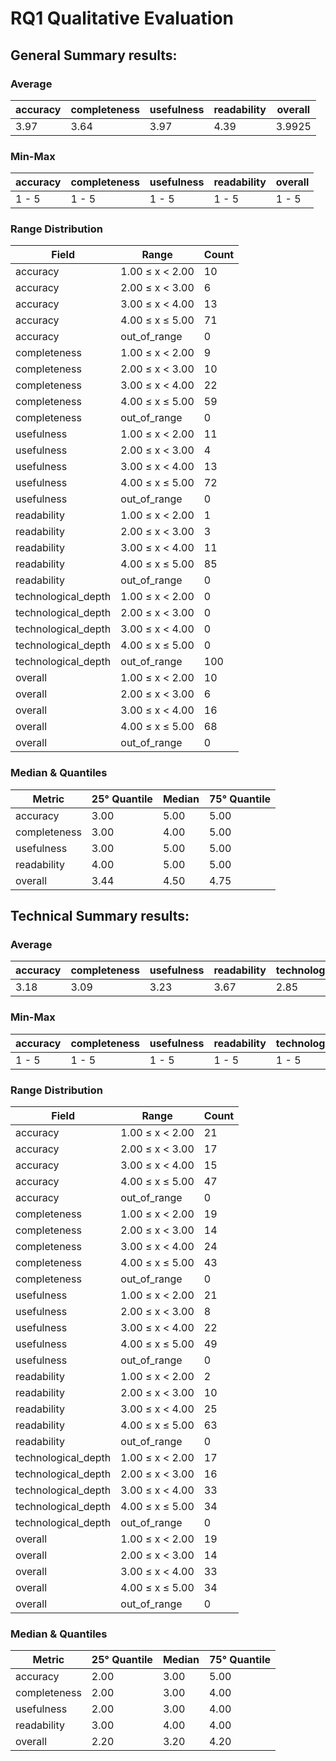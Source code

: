 # RQ1 Qualitative Evaluation


## General Summary results:
### Average

| accuracy | completeness | usefulness | readability | overall |
|----------|--------------|------------|-------------|---------|
| 3.97     | 3.64         | 3.97       | 4.39        | 3.9925  |


### Min-Max

| accuracy | completeness | usefulness | readability | overall |
|----------|--------------|------------|-------------|---------|
| 1 - 5    | 1 - 5        | 1 - 5      | 1 - 5       | 1 - 5   |


### Range Distribution
| Field               | Range               | Count |
|---------------------|---------------------|-------|
| accuracy            | 1.00 ≤ x < 2.00     | 10    |
| accuracy            | 2.00 ≤ x < 3.00     | 6     |
| accuracy            | 3.00 ≤ x < 4.00     | 13    |
| accuracy            | 4.00 ≤ x ≤ 5.00     | 71    |
| accuracy            | out_of_range        | 0     |
| completeness        | 1.00 ≤ x < 2.00     | 9     |
| completeness        | 2.00 ≤ x < 3.00     | 10    |
| completeness        | 3.00 ≤ x < 4.00     | 22    |
| completeness        | 4.00 ≤ x ≤ 5.00     | 59    |
| completeness        | out_of_range        | 0     |
| usefulness          | 1.00 ≤ x < 2.00     | 11    |
| usefulness          | 2.00 ≤ x < 3.00     | 4     |
| usefulness          | 3.00 ≤ x < 4.00     | 13    |
| usefulness          | 4.00 ≤ x ≤ 5.00     | 72    |
| usefulness          | out_of_range        | 0     |
| readability         | 1.00 ≤ x < 2.00     | 1     |
| readability         | 2.00 ≤ x < 3.00     | 3     |
| readability         | 3.00 ≤ x < 4.00     | 11    |
| readability         | 4.00 ≤ x ≤ 5.00     | 85    |
| readability         | out_of_range        | 0     |
| technological_depth | 1.00 ≤ x < 2.00     | 0     |
| technological_depth | 2.00 ≤ x < 3.00     | 0     |
| technological_depth | 3.00 ≤ x < 4.00     | 0     |
| technological_depth | 4.00 ≤ x ≤ 5.00     | 0     |
| technological_depth | out_of_range        | 100   |
| overall             | 1.00 ≤ x < 2.00     | 10    |
| overall             | 2.00 ≤ x < 3.00     | 6     |
| overall             | 3.00 ≤ x < 4.00     | 16    |
| overall             | 4.00 ≤ x ≤ 5.00     | 68    |
| overall             | out_of_range        | 0     |

### Median & Quantiles
| Metric       | 25° Quantile | Median | 75° Quantile |
|--------------|--------------|--------|--------------|
| accuracy     | 3.00         | 5.00   | 5.00         |
| completeness | 3.00         | 4.00   | 5.00         |
| usefulness   | 3.00         | 5.00   | 5.00         |
| readability  | 4.00         | 5.00   | 5.00         |
| overall      | 3.44         | 4.50   | 4.75         |



## Technical Summary results:
### Average

| accuracy | completeness | usefulness | readability | technological_depth | overall |
|----------|--------------|------------|-------------|---------------------|---------|
| 3.18     | 3.09         | 3.23       | 3.67        | 2.85                | 3.20    |



### Min-Max

| accuracy | completeness | usefulness | readability | technological_depth | overall |
|----------|--------------|------------|-------------|---------------------|---------|
| 1 - 5    | 1 - 5        | 1 - 5      | 1 - 5       | 1 - 5               | 1 - 5   |



### Range Distribution
| Field               | Range               | Count |
|---------------------|---------------------|-------|
| accuracy            | 1.00 ≤ x < 2.00     | 21    |
| accuracy            | 2.00 ≤ x < 3.00     | 17    |
| accuracy            | 3.00 ≤ x < 4.00     | 15    |
| accuracy            | 4.00 ≤ x ≤ 5.00     | 47    |
| accuracy            | out_of_range        | 0     |
| completeness        | 1.00 ≤ x < 2.00     | 19    |
| completeness        | 2.00 ≤ x < 3.00     | 14    |
| completeness        | 3.00 ≤ x < 4.00     | 24    |
| completeness        | 4.00 ≤ x ≤ 5.00     | 43    |
| completeness        | out_of_range        | 0     |
| usefulness          | 1.00 ≤ x < 2.00     | 21    |
| usefulness          | 2.00 ≤ x < 3.00     | 8     |
| usefulness          | 3.00 ≤ x < 4.00     | 22    |
| usefulness          | 4.00 ≤ x ≤ 5.00     | 49    |
| usefulness          | out_of_range        | 0     |
| readability         | 1.00 ≤ x < 2.00     | 2     |
| readability         | 2.00 ≤ x < 3.00     | 10    |
| readability         | 3.00 ≤ x < 4.00     | 25    |
| readability         | 4.00 ≤ x ≤ 5.00     | 63    |
| readability         | out_of_range        | 0     |
| technological_depth | 1.00 ≤ x < 2.00     | 17    |
| technological_depth | 2.00 ≤ x < 3.00     | 16    |
| technological_depth | 3.00 ≤ x < 4.00     | 33    |
| technological_depth | 4.00 ≤ x ≤ 5.00     | 34    |
| technological_depth | out_of_range        | 0     |
| overall             | 1.00 ≤ x < 2.00     | 19    |
| overall             | 2.00 ≤ x < 3.00     | 14    |
| overall             | 3.00 ≤ x < 4.00     | 33    |
| overall             | 4.00 ≤ x ≤ 5.00     | 34    |
| overall             | out_of_range        | 0     |


### Median & Quantiles
| Metric       | 25° Quantile | Median | 75° Quantile |
|--------------|--------------|--------|--------------|
| accuracy     | 2.00         | 3.00   | 5.00         |
| completeness | 2.00         | 3.00   | 4.00         |
| usefulness   | 2.00         | 3.00   | 4.00         |
| readability  | 3.00         | 4.00   | 4.00         |
| overall      | 2.20         | 3.20   | 4.20         |
